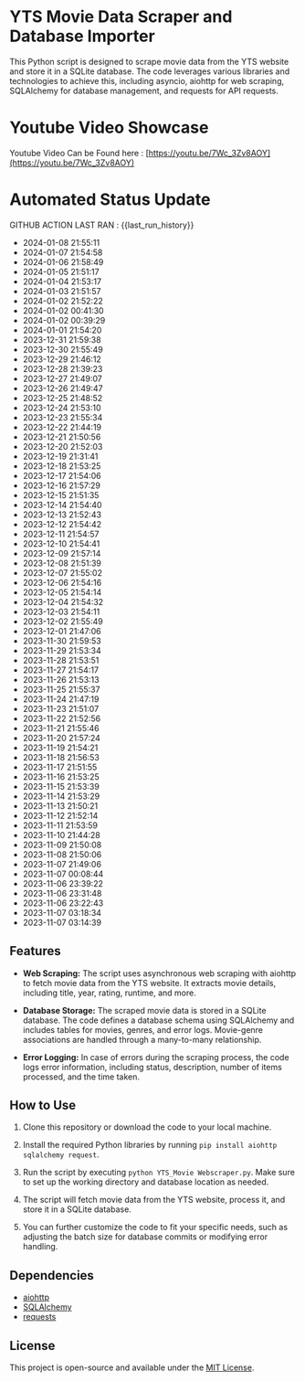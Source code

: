 # YTS Movie Data Scraper and Database Importer

This Python script is designed to scrape movie data from the YTS website and store it in a SQLite database. The code leverages various libraries and technologies to achieve this, including asyncio, aiohttp for web scraping, SQLAlchemy for database management, and requests for API requests.

# Youtube Video Showcase
Youtube Video Can be Found here : [https://youtu.be/7Wc_3Zv8AOY](https://youtu.be/7Wc_3Zv8AOY)

# Automated Status Update

GITHUB ACTION LAST RAN :
{{last_run_history}}
- 2024-01-08 21:55:11
- 2024-01-07 21:54:58
- 2024-01-06 21:58:49
- 2024-01-05 21:51:17
- 2024-01-04 21:53:17
- 2024-01-03 21:51:57
- 2024-01-02 21:52:22
- 2024-01-02 00:41:30
- 2024-01-02 00:39:29
- 2024-01-01 21:54:20
- 2023-12-31 21:59:38
- 2023-12-30 21:55:49
- 2023-12-29 21:46:12
- 2023-12-28 21:39:23
- 2023-12-27 21:49:07
- 2023-12-26 21:49:47
- 2023-12-25 21:48:52
- 2023-12-24 21:53:10
- 2023-12-23 21:55:34
- 2023-12-22 21:44:19
- 2023-12-21 21:50:56
- 2023-12-20 21:52:03
- 2023-12-19 21:31:41
- 2023-12-18 21:53:25
- 2023-12-17 21:54:06
- 2023-12-16 21:57:29
- 2023-12-15 21:51:35
- 2023-12-14 21:54:40
- 2023-12-13 21:52:43
- 2023-12-12 21:54:42
- 2023-12-11 21:54:57
- 2023-12-10 21:54:41
- 2023-12-09 21:57:14
- 2023-12-08 21:51:39
- 2023-12-07 21:55:02
- 2023-12-06 21:54:16
- 2023-12-05 21:54:14
- 2023-12-04 21:54:32
- 2023-12-03 21:54:11
- 2023-12-02 21:55:49
- 2023-12-01 21:47:06
- 2023-11-30 21:59:53
- 2023-11-29 21:53:34
- 2023-11-28 21:53:51
- 2023-11-27 21:54:17
- 2023-11-26 21:53:13
- 2023-11-25 21:55:37
- 2023-11-24 21:47:19
- 2023-11-23 21:51:07
- 2023-11-22 21:52:56
- 2023-11-21 21:55:46
- 2023-11-20 21:57:24
- 2023-11-19 21:54:21
- 2023-11-18 21:56:53
- 2023-11-17 21:51:55
- 2023-11-16 21:53:25
- 2023-11-15 21:53:39
- 2023-11-14 21:53:29
- 2023-11-13 21:50:21
- 2023-11-12 21:52:14
- 2023-11-11 21:53:59
- 2023-11-10 21:44:28
- 2023-11-09 21:50:08
- 2023-11-08 21:50:06
- 2023-11-07 21:49:06
- 2023-11-07 00:08:44
- 2023-11-06 23:39:22
- 2023-11-06 23:31:48
- 2023-11-06 23:22:43
- 2023-11-07 03:18:34
- 2023-11-07 03:14:39


## Features

- **Web Scraping:** The script uses asynchronous web scraping with aiohttp to fetch movie data from the YTS website. It extracts movie details, including title, year, rating, runtime, and more.

- **Database Storage:** The scraped movie data is stored in a SQLite database. The code defines a database schema using SQLAlchemy and includes tables for movies, genres, and error logs. Movie-genre associations are handled through a many-to-many relationship.

- **Error Logging:** In case of errors during the scraping process, the code logs error information, including status, description, number of items processed, and the time taken.

## How to Use

1. Clone this repository or download the code to your local machine.

2. Install the required Python libraries by running `pip install aiohttp sqlalchemy request`.

3. Run the script by executing `python YTS_Movie Webscraper.py`. Make sure to set up the working directory and database location as needed.

4. The script will fetch movie data from the YTS website, process it, and store it in a SQLite database.

5. You can further customize the code to fit your specific needs, such as adjusting the batch size for database commits or modifying error handling.

## Dependencies

- [aiohttp](https://docs.aiohttp.org/en/stable/)
- [SQLAlchemy](https://www.sqlalchemy.org/)
- [requests](https://docs.python-requests.org/en/latest/)

## License

This project is open-source and available under the [MIT License](LICENSE).


